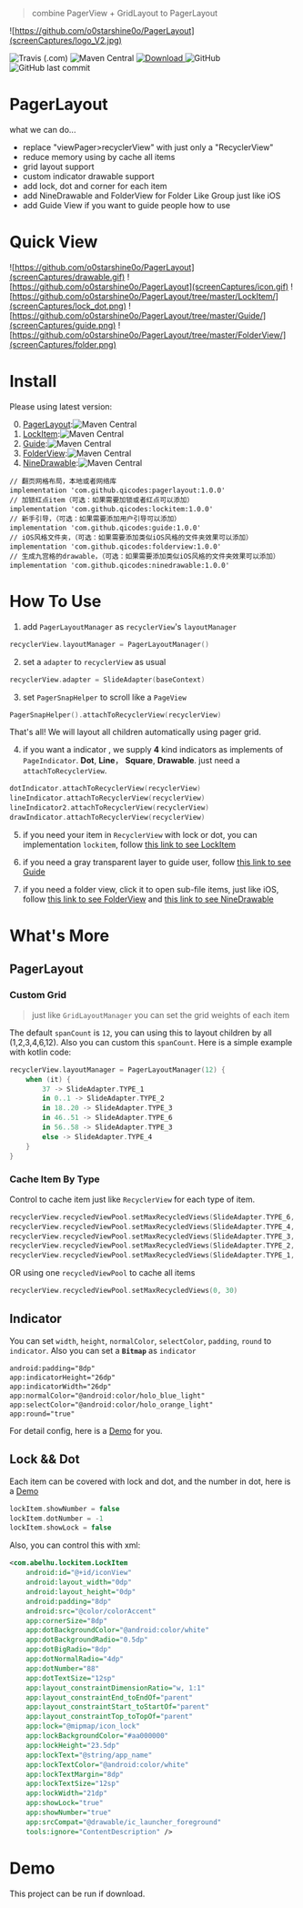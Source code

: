 > combine PagerView + GridLayout to PagerLayout

![https://github.com/o0starshine0o/PagerLayout](screenCaptures/logo_V2.jpg)

![Travis (.com)](https://img.shields.io/travis/com/o0starshine0o/PagerLayout)
![Maven Central](https://img.shields.io/maven-central/v/com.github.qicodes/pagerlayout)
[ ![Download](https://api.bintray.com/packages/beijingqicode/maven/PagerLayout/images/download.svg) ](https://bintray.com/beijingqicode/maven/PagerLayout/_latestVersion)
![GitHub](https://img.shields.io/github/license/o0starshine0o/PagerLayout)
![GitHub last commit](https://img.shields.io/github/last-commit/o0starshine0o/PagerLayout)

# PagerLayout

what we can do...
* replace "viewPager>recyclerView" with just only a "RecyclerView"
* reduce memory using by cache all items
* grid layout support
* custom indicator drawable support
* add lock, dot and corner for each item
* add NineDrawable and FolderView for Folder Like Group just like iOS
* add Guide View if you want to guide people how to use

# Quick View

![https://github.com/o0starshine0o/PagerLayout](screenCaptures/drawable.gif)
![https://github.com/o0starshine0o/PagerLayout](screenCaptures/icon.gif)
![https://github.com/o0starshine0o/PagerLayout/tree/master/LockItem/](screenCaptures/lock_dot.png)
![https://github.com/o0starshine0o/PagerLayout/tree/master/Guide/](screenCaptures/guide.png)
![https://github.com/o0starshine0o/PagerLayout/tree/master/FolderView/](screenCaptures/folder.png)
# Install
Please using latest version:

0. [PagerLayout](https://github.com/o0starshine0o/PagerLayout):![Maven Central](https://img.shields.io/maven-central/v/com.github.qicodes/pagerlayout)
1. [LockItem](https://github.com/o0starshine0o/PagerLayout/tree/master/LockItem/):![Maven Central](https://img.shields.io/maven-central/v/com.github.qicodes/lockitem)
2. [Guide](https://github.com/o0starshine0o/PagerLayout/tree/master/Guide/):![Maven Central](https://img.shields.io/maven-central/v/com.github.qicodes/guide)
3. [FolderView](https://github.com/o0starshine0o/PagerLayout/tree/master/FolderView/):![Maven Central](https://img.shields.io/maven-central/v/com.github.qicodes/folderview)
4. [NineDrawable](https://github.com/o0starshine0o/PagerLayout/tree/master/NineDrawable/):![Maven Central](https://img.shields.io/maven-central/v/com.github.qicodes/ninedrawable)
```
// 翻页网格布局，本地或者网络库
implementation 'com.github.qicodes:pagerlayout:1.0.0'
// 加锁红点item（可选：如果需要加锁或者红点可以添加）
implementation 'com.github.qicodes:lockitem:1.0.0'
// 新手引导，（可选：如果需要添加用户引导可以添加）
implementation 'com.github.qicodes:guide:1.0.0'
// iOS风格文件夹，（可选：如果需要添加类似iOS风格的文件夹效果可以添加）
implementation 'com.github.qicodes:folderview:1.0.0'
// 生成九宫格的drawable，（可选：如果需要添加类似iOS风格的文件夹效果可以添加）
implementation 'com.github.qicodes:ninedrawable:1.0.0'
```

# How To Use

1. add `PagerLayoutManager` as `recyclerView`'s `layoutManager`
```kotlin
recyclerView.layoutManager = PagerLayoutManager()
```
2. set a `adapter` to `recyclerView` as usual
```kotlin
recyclerView.adapter = SlideAdapter(baseContext)
```
3. set `PagerSnapHelper` to scroll like a `PageView`
```kotlin
PagerSnapHelper().attachToRecyclerView(recyclerView)
```

That's all!
We will layout all children automatically using pager grid.

4. if you want a indicator , we supply **4** kind indicators as implements of `PageIndicator`. **Dot**, **Line**， **Square**, **Drawable**. 
just need a `attachToRecyclerView`.
```kotlin
dotIndicator.attachToRecyclerView(recyclerView)
lineIndicator.attachToRecyclerView(recyclerView)
lineIndicator2.attachToRecyclerView(recyclerView)
drawIndicator.attachToRecyclerView(recyclerView)
```
5. if you need your item in `RecyclerView` with lock or dot, you can implementation `lockitem`, follow [this link to see LockItem](https://github.com/o0starshine0o/PagerLayout/tree/master/LockItem/)

6. if you need a gray transparent layer to guide user, follow [this link to see Guide](https://github.com/o0starshine0o/PagerLayout/tree/master/Guide/)

7. if you need a folder view, click it to open sub-file items, just like iOS, follow [this link to see FolderView](https://github.com/o0starshine0o/PagerLayout/tree/master/FolderView/) and [this link to see NineDrawable](https://github.com/o0starshine0o/PagerLayout/tree/master/NineDrawable/)
# What's More

## PagerLayout

### Custom Grid
> just like `GridLayoutManager` you can set the grid weights of each item

The default `spanCount` is `12`, you can using this to layout children by all (1,2,3,4,6,12). Also you can custom this `spanCount`. 
Here is a simple example with kotlin code:
```kotlin
recyclerView.layoutManager = PagerLayoutManager(12) {
    when (it) {
        37 -> SlideAdapter.TYPE_1
        in 0..1 -> SlideAdapter.TYPE_2
        in 18..20 -> SlideAdapter.TYPE_3
        in 46..51 -> SlideAdapter.TYPE_6
        in 56..58 -> SlideAdapter.TYPE_3
        else -> SlideAdapter.TYPE_4
    }
}
```

### Cache Item By Type
Control to cache item just like `RecyclerView` for each type of item.
```kotlin
recyclerView.recycledViewPool.setMaxRecycledViews(SlideAdapter.TYPE_6, 20)
recyclerView.recycledViewPool.setMaxRecycledViews(SlideAdapter.TYPE_4, 20)
recyclerView.recycledViewPool.setMaxRecycledViews(SlideAdapter.TYPE_3, 4)
recyclerView.recycledViewPool.setMaxRecycledViews(SlideAdapter.TYPE_2, 4)
recyclerView.recycledViewPool.setMaxRecycledViews(SlideAdapter.TYPE_1, 4)
```

OR using one `recycledViewPool` to cache all items
```kotlin
recyclerView.recycledViewPool.setMaxRecycledViews(0, 30)
```

## Indicator

You can set `width`, `height`, `normalColor`, `selectColor`, `padding`, `round` to `indicator`. 
Also you can set a **`Bitmap`** as `indicator`
```
android:padding="8dp"
app:indicatorHeight="26dp"
app:indicatorWidth="26dp"
app:normalColor="@android:color/holo_blue_light"
app:selectColor="@android:color/holo_orange_light"
app:round="true"
```
For detail config, here is a [Demo](https://github.com/o0starshine0o/PagerLayout/blob/master/app/src/main/res/layout/activity_main.xml) for you.

## Lock && Dot
Each item can be covered with lock and dot, and the number in dot, here is a [Demo](https://github.com/o0starshine0o/PagerLayout/blob/master/app/src/main/java/com/abelhu/SlideAdapter.kt)
```kotlin
lockItem.showNumber = false
lockItem.dotNumber = -1
lockItem.showLock = false
```
Also, you can control this with xml:
```xml
<com.abelhu.lockitem.LockItem
    android:id="@+id/iconView"
    android:layout_width="0dp"
    android:layout_height="0dp"
    android:padding="8dp"
    android:src="@color/colorAccent"
    app:cornerSize="8dp"
    app:dotBackgroundColor="@android:color/white"
    app:dotBackgroundRadio="0.5dp"
    app:dotBigRadio="8dp"
    app:dotNormalRadio="4dp"
    app:dotNumber="88"
    app:dotTextSize="12sp"
    app:layout_constraintDimensionRatio="w, 1:1"
    app:layout_constraintEnd_toEndOf="parent"
    app:layout_constraintStart_toStartOf="parent"
    app:layout_constraintTop_toTopOf="parent"
    app:lock="@mipmap/icon_lock"
    app:lockBackgroundColor="#aa000000"
    app:lockHeight="23.5dp"
    app:lockText="@string/app_name"
    app:lockTextColor="@android:color/white"
    app:lockTextMargin="8dp"
    app:lockTextSize="12sp"
    app:lockWidth="21dp"
    app:showLock="true"
    app:showNumber="true"
    app:srcCompat="@drawable/ic_launcher_foreground"
    tools:ignore="ContentDescription" />
```

# Demo
This project can be run if download.
